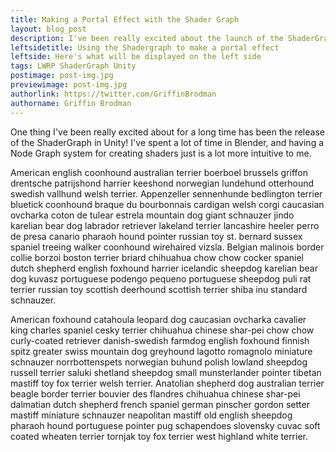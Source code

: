 ```yaml
---
title: Making a Portal Effect with the Shader Graph
layout: blog_post
description: I've been really excited about the launch of the ShaderGraph, and I wanted to share how I made a cute, simple shader for the Hamster Portal.
leftsidetitle: Using the Shadergraph to make a portal effect
leftside: Here's what will be displayed on the left side
tags: LWRP ShaderGraph Unity
postimage: post-img.jpg
previewimage: post-img.jpg
authorlink: https://twitter.com/GriffinBrodman
authorname: Griffin Brodman
---
```


One thing I've been really excited about for a long time has been the release of the ShaderGraph in Unity! I've spent a lot of time in Blender, and having a Node Graph system for creating shaders just is a lot more intuitive to me. 

American english coonhound australian terrier boerboel brussels griffon drentsche patrijshond harrier keeshond norwegian lundehund otterhound swedish vallhund welsh terrier. Appenzeller sennenhunde bedlington terrier bluetick coonhound braque du bourbonnais cardigan welsh corgi caucasian ovcharka coton de tulear estrela mountain dog giant schnauzer jindo karelian bear dog labrador retriever lakeland terrier lancashire heeler perro de presa canario pharaoh hound pointer russian toy st. bernard sussex spaniel treeing walker coonhound wirehaired vizsla. Belgian malinois border collie borzoi boston terrier briard chihuahua chow chow cocker spaniel dutch shepherd english foxhound harrier icelandic sheepdog karelian bear dog kuvasz portuguese podengo pequeno portuguese sheepdog puli rat terrier russian toy scottish deerhound scottish terrier shiba inu standard schnauzer.

American foxhound catahoula leopard dog caucasian ovcharka cavalier king charles spaniel cesky terrier chihuahua chinese shar-pei chow chow curly-coated retriever danish-swedish farmdog english foxhound finnish spitz greater swiss mountain dog greyhound lagotto romagnolo miniature schnauzer norrbottenspets norwegian buhund polish lowland sheepdog russell terrier saluki shetland sheepdog small munsterlander pointer tibetan mastiff toy fox terrier welsh terrier. Anatolian shepherd dog australian terrier beagle border terrier bouvier des flandres chihuahua chinese shar-pei dalmatian dutch shepherd french spaniel german pinscher gordon setter mastiff miniature schnauzer neapolitan mastiff old english sheepdog pharaoh hound portuguese pointer pug schapendoes slovensky cuvac soft coated wheaten terrier tornjak toy fox terrier west highland white terrier.

